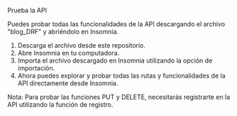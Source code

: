 Prueba la API

Puedes probar todas las funcionalidades de la API descargando el archivo "blog_DRF" y abriéndolo en Insomnia.

1. Descarga el archivo desde este repositorio.
2. Abre Insomnia en tu computadora.
3. Importa el archivo descargado en Insomnia utilizando la opción de importación.
4. Ahora puedes explorar y probar todas las rutas y funcionalidades de la API directamente desde Insomnia.

Nota: Para probar las funciones PUT y DELETE, necesitarás registrarte en la API utilizando la función de registro.
